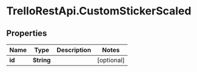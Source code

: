 # TrelloRestApi.CustomStickerScaled

## Properties

Name | Type | Description | Notes
------------ | ------------- | ------------- | -------------
**id** | **String** |  | [optional] 



